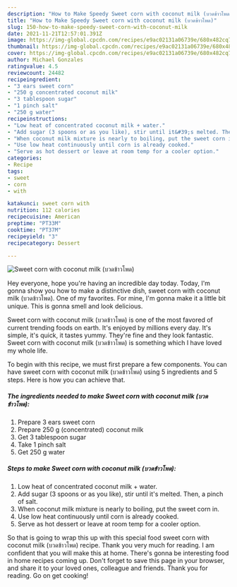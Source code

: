 ```yaml
---
description: "How to Make Speedy Sweet corn with coconut milk (บวดข้าวโพด)"
title: "How to Make Speedy Sweet corn with coconut milk (บวดข้าวโพด)"
slug: 150-how-to-make-speedy-sweet-corn-with-coconut-milk
date: 2021-11-21T12:57:01.391Z
image: https://img-global.cpcdn.com/recipes/e9ac02131a06739e/680x482cq70/sweet-corn-with-coconut-milk-บวดขาวโพด-recipe-main-photo.jpg
thumbnail: https://img-global.cpcdn.com/recipes/e9ac02131a06739e/680x482cq70/sweet-corn-with-coconut-milk-บวดขาวโพด-recipe-main-photo.jpg
cover: https://img-global.cpcdn.com/recipes/e9ac02131a06739e/680x482cq70/sweet-corn-with-coconut-milk-บวดขาวโพด-recipe-main-photo.jpg
author: Michael Gonzales
ratingvalue: 4.5
reviewcount: 24482
recipeingredient:
- "3 ears sweet corn"
- "250 g concentrated coconut milk"
- "3 tablespoon sugar"
- "1 pinch salt"
- "250 g water"
recipeinstructions:
- "Low heat of concentrated coconut milk + water."
- "Add sugar (3 spoons or as you like), stir until it&#39;s melted. Then, a pinch of salt."
- "When coconut milk mixture is nearly to boiling, put the sweet corn in."
- "Use low heat continuously until corn is already cooked."
- "Serve as hot dessert or leave at room temp for a cooler option."
categories:
- Recipe
tags:
- sweet
- corn
- with

katakunci: sweet corn with 
nutrition: 112 calories
recipecuisine: American
preptime: "PT33M"
cooktime: "PT37M"
recipeyield: "3"
recipecategory: Dessert

---
```



![Sweet corn with coconut milk (บวดข้าวโพด)](https://img-global.cpcdn.com/recipes/e9ac02131a06739e/680x482cq70/sweet-corn-with-coconut-milk-บวดขาวโพด-recipe-main-photo.jpg)

Hey everyone, hope you're having an incredible day today. Today, I'm gonna show you how to make a distinctive dish, sweet corn with coconut milk (บวดข้าวโพด). One of my favorites. For mine, I'm gonna make it a little bit unique. This is gonna smell and look delicious.



Sweet corn with coconut milk (บวดข้าวโพด) is one of the most favored of current trending foods on earth. It's enjoyed by millions every day. It's simple, it's quick, it tastes yummy. They're fine and they look fantastic. Sweet corn with coconut milk (บวดข้าวโพด) is something which I have loved my whole life.


To begin with this recipe, we must first prepare a few components. You can have sweet corn with coconut milk (บวดข้าวโพด) using 5 ingredients and 5 steps. Here is how you can achieve that.

<!--inarticleads1-->

##### The ingredients needed to make Sweet corn with coconut milk (บวดข้าวโพด):

1. Prepare 3 ears sweet corn
1. Prepare 250 g (concentrated) coconut milk
1. Get 3 tablespoon sugar
1. Take 1 pinch salt
1. Get 250 g water




<!--inarticleads2-->

##### Steps to make Sweet corn with coconut milk (บวดข้าวโพด):

1. Low heat of concentrated coconut milk + water.
1. Add sugar (3 spoons or as you like), stir until it&#39;s melted. Then, a pinch of salt.
1. When coconut milk mixture is nearly to boiling, put the sweet corn in.
1. Use low heat continuously until corn is already cooked.
1. Serve as hot dessert or leave at room temp for a cooler option.




So that is going to wrap this up with this special food sweet corn with coconut milk (บวดข้าวโพด) recipe. Thank you very much for reading. I am confident that you will make this at home. There's gonna be interesting food in home recipes coming up. Don't forget to save this page in your browser, and share it to your loved ones, colleague and friends. Thank you for reading. Go on get cooking!
